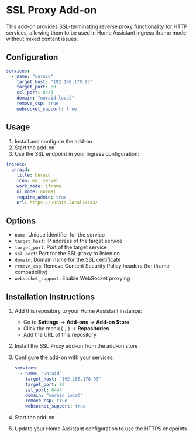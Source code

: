 # SSL Proxy Add-on

This add-on provides SSL-terminating reverse proxy functionality for HTTP services, allowing them to be used in Home Assistant ingress iframe mode without mixed content issues.

## Configuration

```yaml
services:
  - name: "unraid"
    target_host: "192.168.178.93"
    target_port: 80
    ssl_port: 8443
    domain: "unraid.local"
    remove_csp: true
    websocket_support: true
```

## Usage

1. Install and configure the add-on
2. Start the add-on
3. Use the SSL endpoint in your ingress configuration:

```yaml
ingress:
  unraid:
    title: Unraid
    icon: mdi:server
    work_mode: iframe
    ui_mode: normal
    require_admin: true
    url: https://unraid.local:8443/
```

## Options

- `name`: Unique identifier for the service
- `target_host`: IP address of the target service
- `target_port`: Port of the target service
- `ssl_port`: Port for the SSL proxy to listen on
- `domain`: Domain name for the SSL certificate
- `remove_csp`: Remove Content Security Policy headers (for iframe compatibility)
- `websocket_support`: Enable WebSocket proxying

## Installation Instructions

1. Add this repository to your Home Assistant instance:
   - Go to **Settings** → **Add-ons** → **Add-on Store**
   - Click the menu (⋮) → **Repositories**
   - Add the URL of this repository
   
2. Install the SSL Proxy add-on from the add-on store
   
3. Configure the add-on with your services:
   ```yaml
   services:
     - name: "unraid"
       target_host: "192.168.178.93"
       target_port: 80
       ssl_port: 8443
       domain: "unraid.local"
       remove_csp: true
       websocket_support: true
   ```

4. Start the add-on

5. Update your Home Assistant configuration to use the HTTPS endpoints
